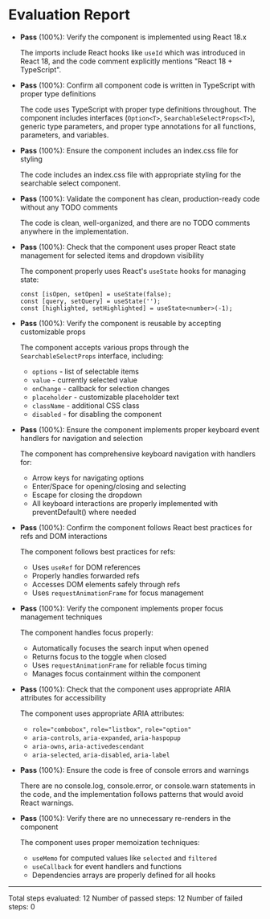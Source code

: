 # Evaluation Report

- **Pass** (100%): Verify the component is implemented using React 18.x
  
  The imports include React hooks like `useId` which was introduced in React 18, and the code comment explicitly mentions "React 18 + TypeScript".

- **Pass** (100%): Confirm all component code is written in TypeScript with proper type definitions
  
  The code uses TypeScript with proper type definitions throughout. The component includes interfaces (`Option<T>`, `SearchableSelectProps<T>`), generic type parameters, and proper type annotations for all functions, parameters, and variables.

- **Pass** (100%): Ensure the component includes an index.css file for styling
  
  The code includes an index.css file with appropriate styling for the searchable select component.

- **Pass** (100%): Validate the component has clean, production-ready code without any TODO comments
  
  The code is clean, well-organized, and there are no TODO comments anywhere in the implementation.

- **Pass** (100%): Check that the component uses proper React state management for selected items and dropdown visibility
  
  The component properly uses React's `useState` hooks for managing state:
  ```tsx
  const [isOpen, setOpen] = useState(false);
  const [query, setQuery] = useState('');
  const [highlighted, setHighlighted] = useState<number>(-1);
  ```

- **Pass** (100%): Verify the component is reusable by accepting customizable props
  
  The component accepts various props through the `SearchableSelectProps` interface, including:
  - `options` - list of selectable items
  - `value` - currently selected value
  - `onChange` - callback for selection changes
  - `placeholder` - customizable placeholder text
  - `className` - additional CSS class
  - `disabled` - for disabling the component

- **Pass** (100%): Ensure the component implements proper keyboard event handlers for navigation and selection
  
  The component has comprehensive keyboard navigation with handlers for:
  - Arrow keys for navigating options
  - Enter/Space for opening/closing and selecting
  - Escape for closing the dropdown
  - All keyboard interactions are properly implemented with preventDefault() where needed

- **Pass** (100%): Confirm the component follows React best practices for refs and DOM interactions
  
  The component follows best practices for refs:
  - Uses `useRef` for DOM references
  - Properly handles forwarded refs
  - Accesses DOM elements safely through refs
  - Uses `requestAnimationFrame` for focus management

- **Pass** (100%): Verify the component implements proper focus management techniques
  
  The component handles focus properly:
  - Automatically focuses the search input when opened
  - Returns focus to the toggle when closed
  - Uses `requestAnimationFrame` for reliable focus timing
  - Manages focus containment within the component

- **Pass** (100%): Check that the component uses appropriate ARIA attributes for accessibility
  
  The component uses appropriate ARIA attributes:
  - `role="combobox"`, `role="listbox"`, `role="option"`
  - `aria-controls`, `aria-expanded`, `aria-haspopup`
  - `aria-owns`, `aria-activedescendant`
  - `aria-selected`, `aria-disabled`, `aria-label`

- **Pass** (100%): Ensure the code is free of console errors and warnings
  
  There are no console.log, console.error, or console.warn statements in the code, and the implementation follows patterns that would avoid React warnings.

- **Pass** (100%): Verify there are no unnecessary re-renders in the component
  
  The component uses proper memoization techniques:
  - `useMemo` for computed values like `selected` and `filtered`
  - `useCallback` for event handlers and functions
  - Dependencies arrays are properly defined for all hooks

---

Total steps evaluated: 12
Number of passed steps: 12
Number of failed steps: 0